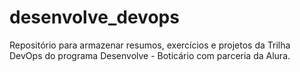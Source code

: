 # desenvolve_devops
Repositório para armazenar resumos, exercícios e projetos da Trilha DevOps do programa Desenvolve - Boticário com parceria da Alura.
